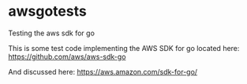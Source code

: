 # awsgotests
Testing the aws sdk for go

This is some test code implementing the AWS SDK for go located here:
https://github.com/aws/aws-sdk-go

And discussed here:
https://aws.amazon.com/sdk-for-go/

